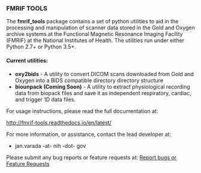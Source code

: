 <h3>FMRIF TOOLS</h3>

The <b>fmrif_tools</b> package contains a set of python utilities to aid in the processing and manipulation of scanner
data stored in the Gold and Oxygen archive systems at the Functional Magnetic Resonance Imaging Facility (FMRIF) at
the National Institutes of Health. The utilities run under either Python 2.7+ or Python 3.5+.

<h4>Current utilities:</h4>

<ul>
 <li>
    <b>oxy2bids</b> - A utility to convert DICOM scans downloaded from Gold and Oxygen into a BIDS compatible directory
    directory structure
 </li>
 <li>
    <b>biounpack (Coming Soon)</b> - A utility to extract physiological recording data from biopack files and save it
    as independent respiratory, cardiac, and trigger 1D data files.
 </li>
</ul> 

For usage instructions, please read the full documentation at:

http://fmrif-tools.readthedocs.io/en/latest/
  
For more information, or assistance, contact the lead developer at: 

* jan.varada -at- nih -dot- gov

Please submit any bug reports or feature requests at: <a href="https://github.com/nih-fmrif/fmrif_tools/issues">Report bugs or Feature Requests</a>
